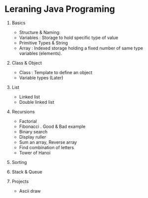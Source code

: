# Leraning Java Programing

1. Basics
    - Structure & Naming: 
    - Variables : Storage to hold specific type of value 
    - Primitive Types & String
    - Array : Indexed storage holding a fixed number of same type variables (elements).
2. Class & Object
    - Class : Template to define an object
    - Variable types (Later)

3. List
    - Linked list
    - Double linked list

4. Recursions
    - Factorial
    - Fibonacci
        . Good & Bad example
    - Binary search
    - Display ruller
    - Sum  an array, Reverse array
    - Find combination of letters
    - Tower of Hanoi

5. Sorting


6. Stack & Queue


99. Projects
    - Ascii draw
